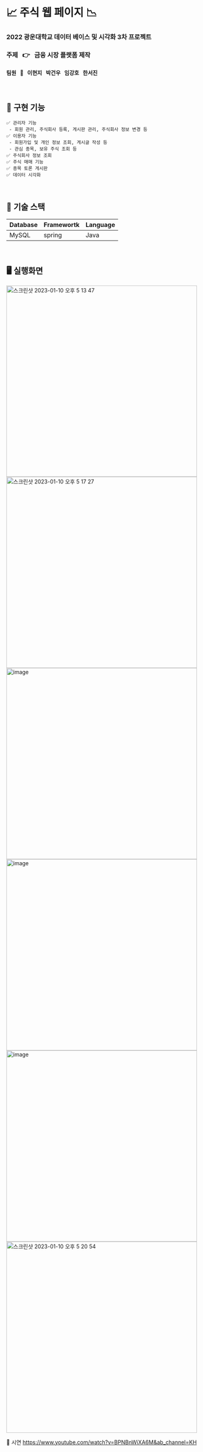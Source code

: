 # 📈 주식 웹 페이지 📉

### 2022 광운대학교 데이터 베이스 및 시각화 3차 프로젝트 
### 주제 &nbsp; 👉 &nbsp; 금융 시장 플랫폼 제작

#### 팀원 &nbsp; 👦 &nbsp; 이현지 &nbsp; 박건우 &nbsp; 임강호 &nbsp; 한서진

<br />

## 📃 구현 기능

```
✅ 관리자 기능
 - 회원 관리, 주식회사 등록, 게시판 관리, 주식회사 정보 변경 등
✅ 이용자 기능
 - 회원가입 및 개인 정보 조회, 게시글 작성 등
 - 관심 종목, 보유 주식 조회 등
✅ 주식회사 정보 조회
✅ 주식 매매 기능
✅ 종목 토론 게시판
✅ 데이터 시각화
```
<br />

## 📃 기술 스택

Database | Framewortk | Language 
---|---|---|
MySQL|spring|Java

<br />

## 🖥 실행화면

<img width="500" alt="스크린샷 2023-01-10 오후 5 13 47" src="https://user-images.githubusercontent.com/55472485/211496769-3bb6f0a7-9020-4e9a-8d9e-668d3a78061c.png">

<img width="500" alt="스크린샷 2023-01-10 오후 5 17 27" src="https://user-images.githubusercontent.com/55472485/211497502-370aa59b-7629-4710-886c-92929e17a8b3.png">

<img width="500" alt="image" src="https://user-images.githubusercontent.com/55472485/211496560-389e83f2-a357-4205-89e2-026db81c56ae.png">

<img width="500" alt="image" src="https://user-images.githubusercontent.com/55472485/211496348-304a9202-a83b-40b1-974d-6a8bb00090d1.png">

<img width="500" alt="image" src="https://user-images.githubusercontent.com/55472485/211496584-90428f8e-4cda-47d5-97dc-64afb0a6b3f3.png">

<img width="500" alt="스크린샷 2023-01-10 오후 5 20 54" src="https://user-images.githubusercontent.com/55472485/211498187-85018133-504a-4914-8c05-e6cc586eda52.png">

🎥 시연
https://www.youtube.com/watch?v=BPNBnWiXA6M&ab_channel=KH
